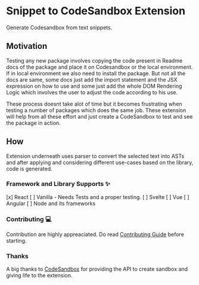 # Snippet to CodeSandbox Extension

Generate Codesandbox from text snippets.

## Motivation

Testing any new package involves copying the code present in Readme docs of the package and place it on Codesandbox or the local environment. If in local environment we also need to install the package. But not all the docs are same, some docs just add the import statement and the JSX expression on how to use and some just add the whole DOM Rendering Logic which involves the user to adjust the code according to his use.

These process doesnt take alot of time but it becomes frustrating when testing a number of packages which does the same job. These extension will help from all these effort and just create a CodeSandbox to test and see the package in action.

## How

Extension underneath uses parser to convert the selected text into ASTs and after applying and considering different use-cases based on the library, code is generated.

### Framework and Library Supports ✨

[x] React
[ ] Vanilla - Needs Tests and a proper testing.
[ ] Svelte
[ ] Vue
[ ] Angular
[ ] Node and its frameworks

### Contributing 💻

Contribution are highly appreaciated. Do read [Contributing Guide](/CONTRIBUTING.md) before starting.

### Thanks

A big thanks to [CodeSandbox](https://codesandbox.io) for providing the API to create sandbox and giving life to the extension.
